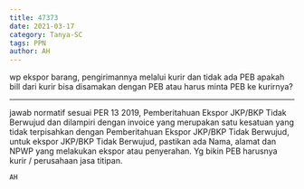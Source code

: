 ```yaml
---
title: 47373
date: 2021-03-17
category: Tanya-SC
tags: PPN
author: AH
---
```


wp ekspor barang, pengirimannya melalui kurir dan tidak ada PEB apakah bill dari kurir bisa disamakan dengan PEB atau harus minta PEB ke kurirnya?

---

jawab normatif sesuai PER 13 2019, Pemberitahuan Ekspor JKP/BKP Tidak Berwujud dan dilampiri dengan invoice yang merupakan satu kesatuan yang tidak terpisahkan dengan Pemberitahuan Ekspor JKP/BKP Tidak Berwujud, untuk ekspor JKP/BKP Tidak Berwujud, pastikan ada Nama, alamat dan NPWP yang melakukan ekspor atau penyerahan. Yg bikin PEB harusnya kurir / perusahaan jasa titipan.

`AH`
